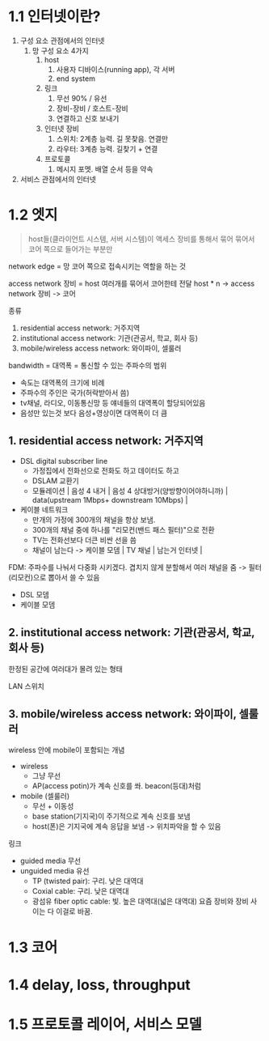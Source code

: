 # 1.1 인터넷이란?

1. 구성 요소 관점에서의 인터넷
	1. 망 구성 요소 4가지
		1. host 
			1. 사용자 디바이스(running app), 각 서버
			2. end system
		2. 링크
			1. 무선 90% / 유선
			2. 장비-장비 / 호스트-장비
			3. 연결하고 신호 보내기
		3. 인터넷 장비
			1. 스위치: 2계층 능력. 길 못찾음. 연결만
			2. 라우터: 3계층 능력. 길찾기 + 연결
		4. 프로토콜
			1. 메시지 포멧. 배열 순서 등을 약속
2. 서비스 관점에서의 인터넷



# 1.2 엣지
> host들(클라이언트 시스템, 서버 시스템)이 액세스 장비를 통해서 묶어 묶어서 코어 쪽으로 들어가는 부분만 

network edge = 망 코어 쪽으로 접속시키는 역할을 하는 것

access network 장비 = host 여러개를 묶어서 코어한테 전달 
host * n  -> access network 장비  -> 코어

종류
1. residential access network: 거주지역 
2. institutional access network: 기관(관공서, 학교, 회사 등)
3. mobile/wireless access network: 와이파이, 셀룰러

bandwidth = 대역폭 = 통신할 수 있는 주파수의 범위
- 속도는 대역폭의 크기에 비례
- 주파수의 주인은 국가(허락받아서 씀)
- tv채널, 라디오, 이동통신망 등 얘네들의 대역폭이 할당되어있음
- 음성만 있는것 보다 음성+영상이면 대역폭이 더 큼

## 1. residential access network: 거주지역 
- DSL digital subscriber line
	- 가정집에서 전화선으로 전화도 하고 데이터도 하고
	- DSLAM 교환기
	- 모듈레이션
		| 음성 4 내거 | 음성 4 상대방거(양방향이어야하니까) | data(upstream 1Mbps+ downstream 10Mbps) | 
- 케이블 네트워크
	- 만개의 가정에 300개의 채널을 항상 보냄. 
	- 300개의 채널 중에 하나를 "리모컨(밴드 패스 필터)"으로 전환
	- TV는 전화선보다 더큰 비싼 선을 씀
	- 채널이 남는다 -> 케이블 모뎀  | TV 채널  | 남는거 인터넷 |

FDM: 주파수를 나눠서 다중화 시키겠다.
겹치지 않게 분할해서 여러 채널을 줌 -> 필터(리모컨)으로 뽑아서 쓸 수 있음
- DSL 모뎀
- 케이블 모뎀

## 2. institutional access network: 기관(관공서, 학교, 회사 등)
한정된 공간에 여러대가 몰려 있는 형태

LAN 스위치



## 3. mobile/wireless access network: 와이파이, 셀룰러
wireless 안에 mobile이 포함되는 개념
- wireless
	- 그냥 무선
	- AP(access potin)가 계속 신호를 쏴. beacon(등대)처럼
- mobile (셀룰러)
	- 무선 + 이동성
	- base station(기지국)이 주기적으로 계속 신호를 보냄
	- host(폰)은 기지국에 계속 응답을 보냄 -> 위치파악을 할 수 있음


링크 
- guided media 무선
- unguided media 유선
	- TP (twisted pair): 구리. 낮은 대역대
	- Coxial cable: 구리. 낮은 대역대
	- 광섬유 fiber optic cable: 빛. 높은 대역대(넓은 대역대) 요즘 장비와 장비 사이는 다 이걸로 바꿈.

# 1.3 코어



# 1.4 delay, loss, throughput



# 1.5 프로토콜 레이어, 서비스 모델